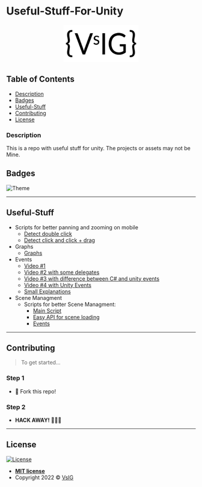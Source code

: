 # Useful-Stuff-For-Unity

<p align="center">
  <img src="https://github.com/VsIG-official/Images/blob/master/LogoFinalWhite.png" data-canonical-src="https://github.com/VsIG-official/Images/blob/master/LogoFinalWhite.png" width="200" height="100" />
</p>

## Table of Contents

- [Description](#description)
- [Badges](#badges)
- [Useful-Stuff](#useful-stuff)
- [Contributing](#contributing)
- [License](#license)

### Description

This is a repo with useful stuff for unity. The projects or assets may not be Mine.

## Badges

![Theme](https://img.shields.io/badge/Theme-Unity-black?style=flat-square)

---

## Useful-Stuff

- Scripts for better panning and zooming on mobile
    - [Detect double click](Scripts\BetterPanningAndZooming\DoubleClick)
    - [Detect click and click + drag](Scripts\BetterPanningAndZooming\Click+drag)
- Graphs
    - [Graphs](Scripts\Graphs)
- Events
    - [Video #1](https://youtu.be/gx0Lt4tCDE0)
    - [Video #2 with some delegates](https://youtu.be/OuZrhykVytg)
    - [Video #3 with difference between C# and unity events](https://youtu.be/oc3sQamIh-Q)
    - [Video #4 with Unity Events](https://youtu.be/JupiI9jegFg?t=327)
    - [Small Explanations](Scripts\Events\README.md)
- Scene Managment
    - Scripts for better Scene Managment:
        - [Main Script](Scripts\SceneManagment\SceneTransition.cs)
        - [Easy API for scene loading](Scripts\SceneManagment\SceneLoader.cs)
        - [Events](Scripts\SceneManagment\SceneEvents.cs)

---

## Contributing

> To get started...

### Step 1

- 🍴 Fork this repo!

### Step 2

- **HACK AWAY!** 🔨🔨🔨

---

## License

[![License](http://img.shields.io/:license-mit-blue.svg?style=flat-square)](http://badges.mit-license.org)

- **[MIT license](http://opensource.org/licenses/mit-license.php)**
- Copyright 2022 © [VsIG](https://github.com/VsIG-official)
